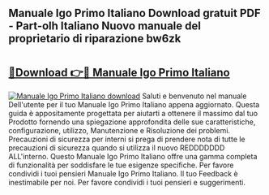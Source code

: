 ## Manuale Igo Primo Italiano Download gratuit PDF - Part-olh Italiano Nuovo manuale del proprietario di riparazione bw6zk

# <h2><a href="http://dfcke0.blite.top/?on=Manuale+Igo+Primo+Italiano">🔗Download 👉🔴 Manuale Igo Primo Italiano</a></h2>

[![Manuale Igo Primo Italiano download](https://i.imgur.com/lujVjoI.png)](http://dfcke0.blite.top/?on=Manuale+Igo+Primo+Italiano)
Saluti e benvenuto nel manuale Dell'utente per il tuo Manuale Igo Primo Italiano appena aggiornato. Questa guida è appositamente progettata per aiutarti a ottenere il massimo dal tuo Prodotto fornendo una spiegazione approfondita delle sue caratteristiche, configurazione, utilizzo, Manutenzione e Risoluzione dei problemi. Precauzioni di sicurezza per interni si prega di prendere nota di tutte le precauzioni di sicurezza quando si utilizza il nuovo REDDDDDDD ALL'interno. Questo Manuale Igo Primo Italiano offre una gamma completa di funzionalità per soddisfare le tue esigenze specifiche. Per favore condividi i tuoi pensieri Manuale Igo Primo Italiano. Il tuo Feedback è inestimabile per noi. Per favore condividi i tuoi pensieri e suggerimenti.
